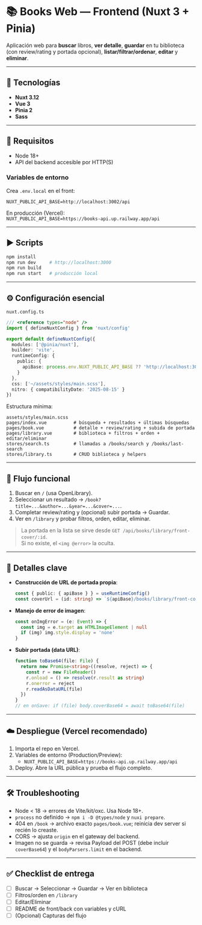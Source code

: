 # 📚 Books Web — Frontend (Nuxt 3 + Pinia)

Aplicación web para **buscar** libros, **ver detalle**, **guardar** en tu biblioteca (con review/rating y portada opcional), **listar/filtrar/ordenar**, **editar** y **eliminar**.

---

## 🚀 Tecnologías
- **Nuxt 3.12**
- **Vue 3**
- **Pinia 2**
- **Sass**

---

## 🔧 Requisitos
- Node 18+
- API del backend accesible por HTTP(S)

### Variables de entorno
Crea `.env.local` en el front:
```
NUXT_PUBLIC_API_BASE=http://localhost:3002/api
```
En producción (Vercel):  
`NUXT_PUBLIC_API_BASE=https://books-api.up.railway.app/api`

---

## ▶️ Scripts
```bash
npm install
npm run dev     # http://localhost:3000
npm run build
npm run start   # producción local
```

---

## ⚙️ Configuración esencial

`nuxt.config.ts`
```ts
/// <reference types="node" />
import { defineNuxtConfig } from 'nuxt/config'

export default defineNuxtConfig({
  modules: ['@pinia/nuxt'],
  builder: 'vite',
  runtimeConfig: {
    public: {
      apiBase: process.env.NUXT_PUBLIC_API_BASE ?? 'http://localhost:3002/api'
    }
  },
  css: ['~/assets/styles/main.scss'],
  nitro: { compatibilityDate: '2025-08-15' }
})
```

Estructura mínima:
```
assets/styles/main.scss
pages/index.vue          # búsqueda + resultados + últimas búsquedas
pages/book.vue           # detalle + review/rating + subida de portada
pages/library.vue        # biblioteca + filtros + orden + editar/eliminar
stores/search.ts         # llamadas a /books/search y /books/last-search
stores/library.ts        # CRUD biblioteca y helpers
```

---

## 🔄 Flujo funcional
1) Buscar en `/` (usa OpenLibrary).  
2) Seleccionar un resultado → `/book?title=...&author=...&year=...&cover=...`.  
3) Completar review/rating y (opcional) subir portada → Guardar.  
4) Ver en `/library` y probar filtros, orden, editar, eliminar.

> La portada en la lista se sirve desde `GET /api/books/library/front-cover/:id`.  
> Si no existe, el `<img @error>` la oculta.

---

## 🧩 Detalles clave
- **Construcción de URL de portada propia**:
  ```ts
  const { public: { apiBase } } = useRuntimeConfig()
  const coverUrl = (id: string) => `${apiBase}/books/library/front-cover/${id}`
  ```
- **Manejo de error de imagen**:
  ```ts
  const onImgError = (e: Event) => {
    const img = e.target as HTMLImageElement | null
    if (img) img.style.display = 'none'
  }
  ```
- **Subir portada (data URL)**:
  ```ts
  function toBase64(file: File) {
    return new Promise<string>((resolve, reject) => {
      const r = new FileReader()
      r.onload = () => resolve(r.result as string)
      r.onerror = reject
      r.readAsDataURL(file)
    })
  }
  // en onSave: if (file) body.coverBase64 = await toBase64(file)
  ```

---

## ☁️ Despliegue (Vercel recomendado)
1. Importa el repo en Vercel.
2. Variables de entorno (Production/Preview):
   - `NUXT_PUBLIC_API_BASE=https://books-api.up.railway.app/api`
3. Deploy. Abre la URL pública y prueba el flujo completo.

---

## 🛠️ Troubleshooting
- Node < 18 → errores de Vite/kit/oxc. Usa Node 18+.
- `process` no definido → `npm i -D @types/node` y `nuxi prepare`.
- 404 en `/book` → archivo exacto `pages/book.vue`; reinicia dev server si recién lo creaste.
- CORS → ajusta `origin` en el gateway del backend.
- Imagen no se guarda → revisa Payload del POST (debe incluir `coverBase64`) y el `bodyParsers.limit` en el backend.

---

## ✅ Checklist de entrega
- [ ] Buscar → Seleccionar → Guardar → Ver en biblioteca
- [ ] Filtros/orden en `/library`
- [ ] Editar/Eliminar
- [ ] README de front/back con variables y cURL
- [ ] (Opcional) Capturas del flujo

